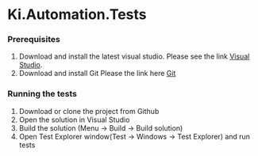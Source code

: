 # Ki.Automation.Tests

### Prerequisites

1. Download and install  the latest visual studio. Please see the link [Visual Studio]( https://visualstudio.microsoft.com/downloads/).
2. Download and install Git   Please the link here  [Git](https://git-scm.com/downloads)


### Running the tests

1. Download or clone the project from Github
2. Open the  solution in Visual Studio
6. Build the solution (Menu -> Build -> Build solution)
7. Open Test Explorer window(Test -> Windows -> Test Explorer) and run tests
